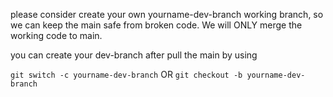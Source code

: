please consider create your own yourname-dev-branch working branch, so we can keep the main safe from broken code. We will ONLY merge the working code to main.

you can create your dev-branch after pull the main by using

`git switch -c yourname-dev-branch` OR
`git checkout -b yourname-dev-branch`
